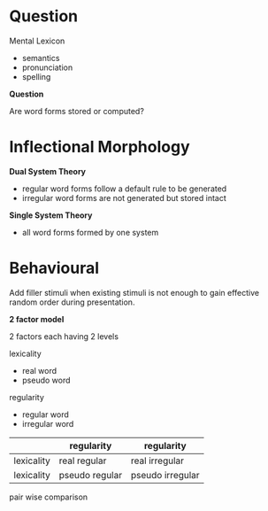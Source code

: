 # Question

Mental Lexicon
- semantics
- pronunciation
- spelling

**Question**

Are word forms stored or computed?

# Inflectional Morphology

**Dual System Theory**

- regular word forms follow a default rule to be generated
- irregular word forms are not generated but stored intact

**Single System Theory**

- all word forms formed by one system

# Behavioural

Add filler stimuli when existing stimuli is not enough to gain effective random order during presentation.

**2 factor model**

2 factors each having 2 levels

lexicality
- real word
- pseudo word

regularity
- regular word
- irregular word

||regularity|regularity|
|--|--|--|
|lexicality|real regular| real irregular|
|lexicality|pseudo regular|pseudo irregular|

pair wise comparison
